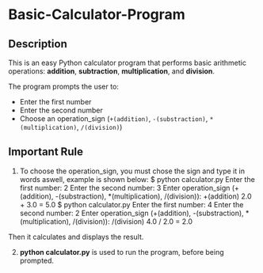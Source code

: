 # Basic-Calculator-Program

## Description

This is an easy Python calculator program that performs basic arithmetic operations: **addition**, **subtraction**, **multiplication**, and **division**.

The program prompts the user to:
- Enter the first number  
- Enter the second number  
- Choose an operation_sign (`+(addition)`, `-(substraction)`, `*(multiplication)`, `/(division)`)

## Important Rule
1. To choose the operation_sign, you must chose the sign and type it in words aswell, example is shown below:
    $ python calculator.py
        Enter the first number: 2
        Enter the second number: 3
        Enter operation_sign (+(addition), -(substraction), *(multiplication), /(division)): +(addition)
        2.0 + 3.0 = 5.0
    $ python calculator.py
        Enter the first number: 4
        Enter the second number: 2
        Enter operation_sign (+(addition), -(substraction), *(multiplication), /(division)): /(division)
        4.0 / 2.0 = 2.0

Then it calculates and displays the result.

2. **python calculator.py** is used to run the program, before being prompted.

